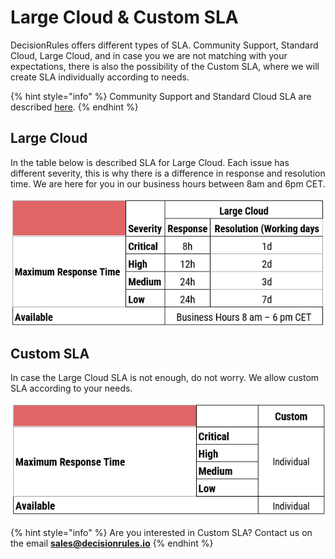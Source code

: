 # Large Cloud & Custom SLA

DecisionRules offers different types of SLA. Community Support, Standard Cloud, Large Cloud, and in case you we are not matching with your expectations, there is also the possibility of the Custom SLA, where we will create SLA individually according to needs.

{% hint style="info" %}
Community Support and Standard Cloud SLA are described [here](community-support-and-standard-cloud.md).
{% endhint %}

## Large Cloud

In the table below is described SLA for Large Cloud. Each issue has different severity, this is why there is a difference in response and resolution time. We are here for you in our business hours between 8am and 6pm CET.

![](<../../.gitbook/assets/image (163).png>)

## Custom SLA

In case the Large Cloud SLA is not enough, do not worry. We allow custom SLA according to your needs.

![](<../../.gitbook/assets/image (159).png>)

{% hint style="info" %}
Are you interested in Custom SLA? Contact us on the email **sales@decisionrules.io**
{% endhint %}
